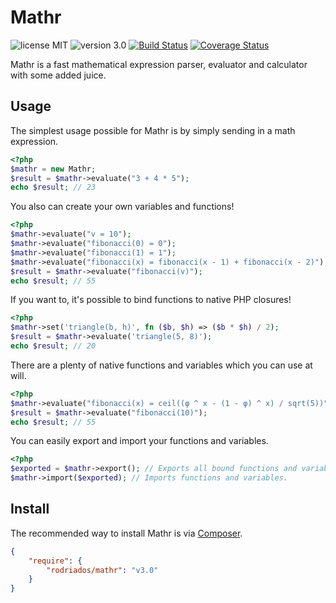# Mathr
![license MIT](https://img.shields.io/badge/license-MIT-lightgrey.svg)
![version 3.0](https://img.shields.io/badge/version-3.0-green.svg)
[![Build Status](https://travis-ci.org/rodriados/mathr.svg?branch=master)](https://travis-ci.org/rodriados/mathr)
[![Coverage Status](https://coveralls.io/repos/github/rodriados/mathr/badge.svg?branch=master)](https://coveralls.io/github/rodriados/mathr?branch=master)

Mathr is a fast mathematical expression parser, evaluator and calculator with some added juice.

## Usage

The simplest usage possible for Mathr is by simply sending in a math expression.

```php
<?php
$mathr = new Mathr;
$result = $mathr->evaluate("3 + 4 * 5");
echo $result; // 23
```

You also can create your own variables and functions!

```php
<?php
$mathr->evaluate("v = 10");
$mathr->evaluate("fibonacci(0) = 0");
$mathr->evaluate("fibonacci(1) = 1");
$mathr->evaluate("fibonacci(x) = fibonacci(x - 1) + fibonacci(x - 2)");
$result = $mathr->evaluate("fibonacci(v)");
echo $result; // 55
```

If you want to, it's possible to bind functions to native PHP closures!

```php
<?php
$mathr->set('triangle(b, h)', fn ($b, $h) => ($b * $h) / 2);
$result = $mathr->evaluate('triangle(5, 8)');
echo $result; // 20
```

There are a plenty of native functions and variables which you can use at will.

```php
<?php
$mathr->evaluate("fibonacci(x) = ceil((φ ^ x - (1 - φ) ^ x) / sqrt(5))");
$result = $mathr->evaluate("fibonacci(10)");
echo $result; // 55
```

You can easily export and import your functions and variables.

```php
<?php
$exported = $mathr->export(); // Exports all bound functions and variables.
$mathr->import($exported); // Imports functions and variables.
```

## Install

The recommended way to install Mathr is via [Composer](http://getcomposer.org).

```json
{
    "require": {
        "rodriados/mathr": "v3.0"
    }
}
```
